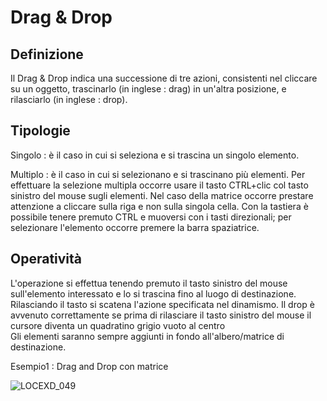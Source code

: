  # Drag & Drop

## Definizione
Il Drag & Drop indica una successione di tre azioni, consistenti nel cliccare su un oggetto, trascinarlo (in inglese :  drag) in un'altra posizione, e rilasciarlo (in inglese :  drop).

## Tipologie
Singolo :  è il caso in cui si seleziona e si trascina un singolo elemento.

Multiplo :  è il caso in cui si selezionano e si trascinano più elementi. Per effettuare la selezione multipla occorre usare il tasto CTRL+clic col tasto sinistro del mouse sugli elementi.
Nel caso della matrice occorre prestare attenzione a cliccare sulla riga e non sulla singola cella.
Con la tastiera è possibile tenere premuto CTRL e muoversi con i tasti direzionali;  per selezionare l'elemento occorre premere la barra spaziatrice.

## Operatività

L'operazione si effettua tenendo premuto il tasto sinistro del mouse sull'elemento interessato e lo si trascina fino al luogo di destinazione.
Rilasciando il tasto si scatena l'azione specificata nel dinamismo.
Il drop è avvenuto correttamente se prima di rilasciare il tasto sinistro del mouse il cursore diventa un quadratino grigio vuoto al centro                                                      
Gli elementi saranno sempre aggiunti in fondo all'albero/matrice di destinazione.

Esempio1 :  Drag and Drop con matrice

![LOCEXD_049](http://doc.smeup.com/immagini/MBDOC_OPE-LOCEXD_11/LOCEXD_049.png)
